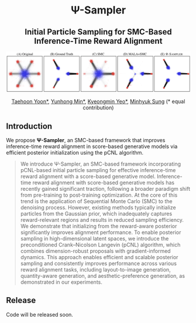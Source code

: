 <h1 align="center">Ψ-Sampler</h1>
<div align="center">
  
## Initial Particle Sampling for SMC-Based Inference-Time Reward Alignment

</div>

![teaser](assets/teaser.png)

<!-- Authors -->
<p align="center">
  <a href="https://github.com/taehoon-yoon">Taehoon Yoon*</a>,
  <a href="https://cactus-save-5ac.notion.site/4020147bcaef4257888b08b0a4ef238d">Yunhong Min*</a>,
  <a href="https://32v.github.io/">Kyeongmin Yeo*</a>,
  <a href="https://mhsung.github.io">Minhyuk Sung</a>
  (* equal contribution)
</p>

## Introduction
We propose **Ψ-Sampler**, an SMC-based framework that improves inference-time reward alignment in score-based generative models via efficient posterior initialization using the pCNL algorithm.

[//]: # (### Abstract)
> We introduce Ψ-Sampler, an SMC-based framework incorporating pCNL-based initial particle sampling for effective inference-time reward alignment with a score-based generative model. Inference-time reward alignment with score-based generative models has recently gained significant traction, following a broader paradigm shift from pre-training to post-training optimization. At the core of this trend is the application of Sequential Monte Carlo (SMC) to the denoising process. However, existing methods typically initialize particles from the Gaussian prior, which inadequately captures reward-relevant regions and results in reduced sampling efficiency. We demonstrate that initializing from the reward-aware posterior significantly improves alignment performance. To enable posterior sampling in high-dimensional latent spaces, we introduce the preconditioned Crank–Nicolson Langevin (pCNL) algorithm, which combines dimension-robust proposals with gradient-informed dynamics. This approach enables efficient and scalable posterior sampling and consistently improves performance across various reward alignment tasks, including layout-to-image generation, quantity-aware generation, and aesthetic-preference generation, as demonstrated in our experiments.

## Release
Code will be released soon.
